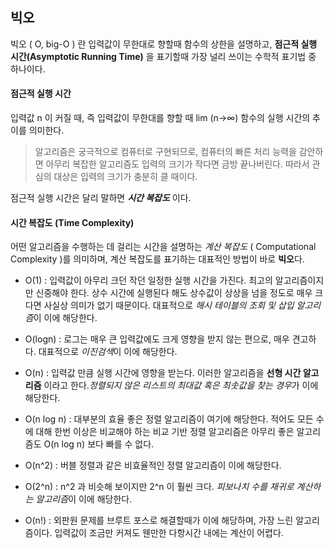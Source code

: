 ## 빅오

빅오 ( O, big-O ) 란 입력값이 무한대로 향할때 함수의 상한을 설명하고,
**점근적 실행 시간(Asymptotic Running Time)** 을 표기할때 가장 널리 쓰이는 수학적 표기법 중 하나이다.

#### 점근적 실행 시간

 입력값 n 이 커질 때, 즉 입력값이 무한대를 향할 때 lim (n→∞) 함수의 실행 시간의 추이를 의미한다.   

 > 알고리즘은 궁극적으로 컴퓨터로 구현되므로, 컴퓨터의 빠른 처리 능력을 감안하면 아무리 복잡한 알고리즘도 입력의 크기가 작다면 금방 끝나버린다. 따라서 관심의 대상은 입력의 크기가 충분히 클 때이다.

점근적 실행 시간은 달리 말하면 **_시간 복잡도_** 이다.

#### 시간 복잡도 (Time Complexity)
 어떤 알고리즘을 수행하는 데 걸리는 시간을 설명하는 _계산 복잡도_ ( Computational Complexity )를 의미하며, 계산 복잡도를 표기하는 대표적인 방법이 바로 **빅오**다.

- O(1) : 입력값이 아무리 크던 작던 일정한 실행 시간을 가진다. 최고의 알고리즘이지만 신중해야 한다. 상수 시간에 실행된다 해도 상수값이 상상을 넘을 정도로 매우 크다면 사실상 의미가 없기 때문이다. 대표적으로 *해시 테이블의 조회 및 삽입 알고리즘*이 이에 해당한다.

- O(logn) : 로그는 매우 큰 입력값에도 크게 영향을 받지 않는 편으로, 매우 견고하다. 대표적으로 *이진검색*이 이에 해당한다.

- O(n) : 입력값 만큼 실행 시간에 영향을 받는다. 이러한 알고리즘을 **선형 시간 알고리즘** 이라고 한다.*정렬되지 않은 리스트의 최대값 혹은 최솟값을 찾는 경우*가 이에 해당한다.

- O(n log n) : 대부분의 효율 좋은 정렬 알고리즘이 여기에 해당한다. 적어도 모든 수에 대해 한번 이상은 비교해야 하는 비교 기반 정렬 알고리즘은 아무리 좋은 알고리즘도 O(n log n) 보다 빠를 수 없다.

- O(n^2) : 버블 정렬과 같은 비효율적인 정렬 알고리즘이 이에 해당한다.

- O(2^n) : n^2 과 비슷해 보이지만 2^n 이 훨씬 크다. *피보나치 수를 재귀로 계산하는 알고리즘*이 이에 해당한다.

- O(n!) : 외판원 문제를 브루트 포스로 해결할때가 이에 해당하며, 가장 느린 알고리즘이다. 입력값이 조금만 커져도 웬만한 다항시간 내에는 계산이 어렵다.
